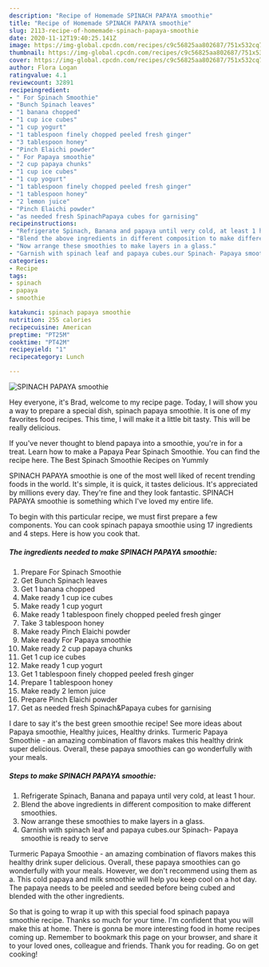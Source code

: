 ```yaml
---
description: "Recipe of Homemade SPINACH PAPAYA smoothie"
title: "Recipe of Homemade SPINACH PAPAYA smoothie"
slug: 2113-recipe-of-homemade-spinach-papaya-smoothie
date: 2020-11-12T19:40:25.141Z
image: https://img-global.cpcdn.com/recipes/c9c56825aa802687/751x532cq70/spinach-papaya-smoothie-recipe-main-photo.jpg
thumbnail: https://img-global.cpcdn.com/recipes/c9c56825aa802687/751x532cq70/spinach-papaya-smoothie-recipe-main-photo.jpg
cover: https://img-global.cpcdn.com/recipes/c9c56825aa802687/751x532cq70/spinach-papaya-smoothie-recipe-main-photo.jpg
author: Flora Logan
ratingvalue: 4.1
reviewcount: 32891
recipeingredient:
- " For Spinach Smoothie"
- "Bunch Spinach leaves"
- "1 banana chopped"
- "1 cup ice cubes"
- "1 cup yogurt"
- "1 tablespoon finely chopped peeled fresh ginger"
- "3 tablespoon honey"
- "Pinch Elaichi powder"
- " For Papaya smoothie"
- "2 cup papaya chunks"
- "1 cup ice cubes"
- "1 cup yogurt"
- "1 tablespoon finely chopped peeled fresh ginger"
- "1 tablespoon honey"
- "2 lemon juice"
- "Pinch Elaichi powder"
- "as needed fresh SpinachPapaya cubes for garnising"
recipeinstructions:
- "Refrigerate Spinach, Banana and papaya until very cold, at least 1 hour."
- "Blend the above ingredients in different composition to make different smoothies."
- "Now arrange these smoothies to make layers in a glass."
- "Garnish with spinach leaf and papaya cubes.our Spinach- Papaya smoothie is ready to serve"
categories:
- Recipe
tags:
- spinach
- papaya
- smoothie

katakunci: spinach papaya smoothie 
nutrition: 255 calories
recipecuisine: American
preptime: "PT25M"
cooktime: "PT42M"
recipeyield: "1"
recipecategory: Lunch

---
```



![SPINACH PAPAYA smoothie](https://img-global.cpcdn.com/recipes/c9c56825aa802687/751x532cq70/spinach-papaya-smoothie-recipe-main-photo.jpg)

Hey everyone, it's Brad, welcome to my recipe page. Today, I will show you a way to prepare a special dish, spinach papaya smoothie. It is one of my favorites food recipes. This time, I will make it a little bit tasty. This will be really delicious.

If you&#39;ve never thought to blend papaya into a smoothie, you&#39;re in for a treat. Learn how to make a Papaya Pear Spinach Smoothie. You can find the recipe here. The Best Spinach Smoothie Recipes on Yummly

SPINACH PAPAYA smoothie is one of the most well liked of recent trending foods in the world. It's simple, it is quick, it tastes delicious. It's appreciated by millions every day. They're fine and they look fantastic. SPINACH PAPAYA smoothie is something which I've loved my entire life.


To begin with this particular recipe, we must first prepare a few components. You can cook spinach papaya smoothie using 17 ingredients and 4 steps. Here is how you cook that.

<!--inarticleads1-->

##### The ingredients needed to make SPINACH PAPAYA smoothie:

1. Prepare  For Spinach Smoothie
1. Get Bunch Spinach leaves
1. Get 1 banana chopped
1. Make ready 1 cup ice cubes
1. Make ready 1 cup yogurt
1. Make ready 1 tablespoon finely chopped peeled fresh ginger
1. Take 3 tablespoon honey
1. Make ready Pinch Elaichi powder
1. Make ready  For Papaya smoothie
1. Make ready 2 cup papaya chunks
1. Get 1 cup ice cubes
1. Make ready 1 cup yogurt
1. Get 1 tablespoon finely chopped peeled fresh ginger
1. Prepare 1 tablespoon honey
1. Make ready 2 lemon juice
1. Prepare Pinch Elaichi powder
1. Get as needed fresh Spinach&amp;Papaya cubes for garnising


I dare to say it&#39;s the best green smoothie recipe! See more ideas about Papaya smoothie, Healthy juices, Healthy drinks. Turmeric Papaya Smoothie - an amazing combination of flavors makes this healthy drink super delicious. Overall, these papaya smoothies can go wonderfully with your meals. 

<!--inarticleads2-->

##### Steps to make SPINACH PAPAYA smoothie:

1. Refrigerate Spinach, Banana and papaya until very cold, at least 1 hour.
1. Blend the above ingredients in different composition to make different smoothies.
1. Now arrange these smoothies to make layers in a glass.
1. Garnish with spinach leaf and papaya cubes.our Spinach- Papaya smoothie is ready to serve


Turmeric Papaya Smoothie - an amazing combination of flavors makes this healthy drink super delicious. Overall, these papaya smoothies can go wonderfully with your meals. However, we don&#39;t recommend using them as a. This cold papaya and milk smoothie will help you keep cool on a hot day. The papaya needs to be peeled and seeded before being cubed and blended with the other ingredients. 

So that is going to wrap it up with this special food spinach papaya smoothie recipe. Thanks so much for your time. I'm confident that you will make this at home. There is gonna be more interesting food in home recipes coming up. Remember to bookmark this page on your browser, and share it to your loved ones, colleague and friends. Thank you for reading. Go on get cooking!
